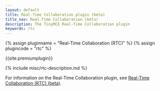 ```yaml
---
layout: default
title: Real-Time Collaboration plugin (beta)
title_nav: Real-Time Collaboration (beta)
description: The TinyMCE Real-Time Collaboration plugin
keywords: rtc
---
```


{% assign pluginname = "Real-Time Collaboration (RTC)" %}
{% assign plugincode = "rtc" %}

{{site.premiumplugin}}

{% include misc/rtc-description.md %}

For information on the Real-Time Collaboration plugin, see [Real-Time Collaboration (RTC) (beta)]({{site.baseurl}}/rtc/).